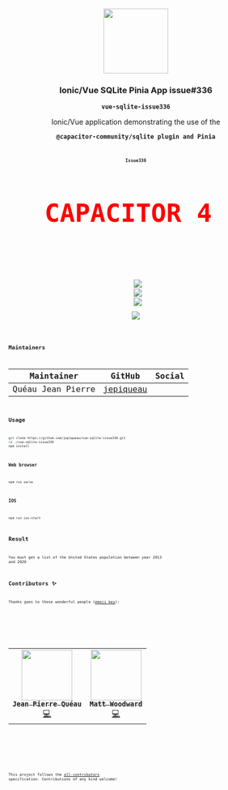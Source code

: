 <p align="center"><br><img src="https://avatars3.githubusercontent.com/u/16580653?v=4" width="128" height="128" /></p>

<h3 align="center">Ionic/Vue SQLite Pinia App issue#336</h3>
<p align="center"><strong><code>vue-sqlite-issue336</code></strong></p>
<p align="center">Ionic/Vue application demonstrating the use of the</p>
<p align="center"><strong><code>@capacitor-community/sqlite plugin and Pinia<code></strong></p>
<p align="center"><strong><code>Issue336<code></strong></p>
<p align="center" style="font-size:50px;color:red"><strong>CAPACITOR 4 </strong></p><br>
<br>
<p align="center">
  <img src="https://img.shields.io/maintenance/yes/2022?style=flat-square" />
  <a href="https://github.com/jepiqueau/vue-sqlite-app-starter"><img src="https://img.shields.io/github/license/jepiqueau/vue-sqlite-app-starter?style=flat-square" /></a>
  <a href="https://github.com/jepiqueau/vue-sqlite-app-starter"><img src="https://img.shields.io/github/package-json/v/jepiqueau/vue-sqlite-app-starter/main?style=flat-square" /></a>
<!-- ALL-CONTRIBUTORS-BADGE:START - Do not remove or modify this section -->
<a href="#contributors-"><img src="https://img.shields.io/badge/all%20contributors-2-orange?style=flat-square" /></a>
<!-- ALL-CONTRIBUTORS-BADGE:END -->
</p>


## Maintainers

| Maintainer        | GitHub                                    | Social |
| ----------------- | ----------------------------------------- | ------ |
| Quéau Jean Pierre | [jepiqueau](https://github.com/jepiqueau) |        |


## Usage

```bash
git clone https://github.com/jepiqueau/vue-sqlite-issue336.git
cd ./vue-sqlite-issue336
npm install
```

### Web browser

```bash
npm run serve
```

### IOS

```bash
npm run ios:start
```

## Result

You must get a list of the United States population betwwen year 2013 and 2020

## Contributors ✨

Thanks goes to these wonderful people ([emoji key](https://allcontributors.org/docs/en/emoji-key)):

<!-- ALL-CONTRIBUTORS-LIST:START - Do not remove or modify this section -->
<!-- prettier-ignore-start -->
<!-- markdownlint-disable -->
<table>
  <tr>
    <td align="center"><a href="https://github.com/jepiqueau"><img src="https://avatars3.githubusercontent.com/u/16580653?v=4" width="100px;" alt=""/><br /><sub><b>Jean Pierre Quéau</b></sub></a><br /><a href="https://github.com/jepiqueau/vue-sqlite-issue336/commits?author=jepiqueau" title="Code">💻</a></td>
    <td align="center"><a href="https://github.com/mpwoodward"><img src="https://avatars.githubusercontent.com/u/110030?v=4" width="100px;" alt=""/><br /><sub><b>Matt Woodward</b></sub></a><br /><a href="https://github.com/jepiqueau/vue-sqlite-issue336/commits?author=jepiqueau" title="Code">💻</a></td>
    
  </tr>
</table>

<!-- markdownlint-enable -->
<!-- prettier-ignore-end -->

<!-- ALL-CONTRIBUTORS-LIST:END -->

This project follows the [all-contributors](https://github.com/all-contributors/all-contributors) specification. Contributions of any kind welcome!

